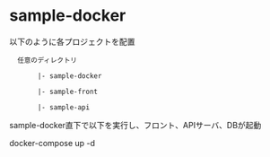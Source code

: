 # sample-docker

以下のように各プロジェクトを配置

      任意のディレクトリ

           |- sample-docker
      
           |- sample-front
      
           |- sample-api


sample-docker直下で以下を実行し、フロント、APIサーバ、DBが起動

docker-compose up -d
